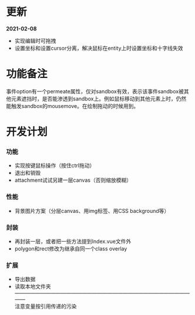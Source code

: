 # 更新
**2021-02-08**
- 实现编辑时可拖拽  
- 设置坐标和设置cursor分离，解决鼠标在entity上时设置坐标和十字线失效

# 功能备注
事件option有一个permeate属性，仅对sandbox有效，表示该事件sandbox被其他元素遮挡时，是否能渗透到sandbox上。例如鼠标移动到其他元素上时，仍然能触发sandbox的mousemove。在绘制拖动的时候用到。

# 开发计划
  ### 功能
  - 实现按键鼠标操作（按住ctrl拖动）
  - 退出和销毁
  - attachment试试另建一层canvas（否则缩放模糊）
  ### 性能
  - 背景图片方案（分层canvas、用img标签、用CSS background等）  
  
  ### 封装
  - 再封装一层，或者把一些方法提到Index.vue文件外  
  - polygon和rect修改为继承自同一个class overlay

  ### 扩展
  - 导出数据  
  - 读取本地文件夹  
————————————————————————————————————  
注意变量按引用传递的污染

